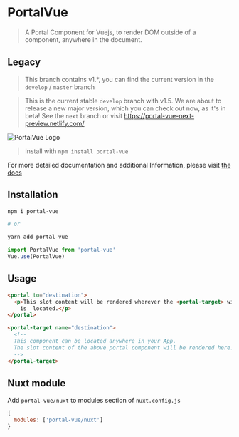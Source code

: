 # PortalVue

> A Portal Component for Vuejs, to render DOM outside of a component, anywhere in the document.

## Legacy

> This branch contains v1.\*, you can find the current version in the `develop` / `master` branch


> This is the current stable `develop` branch with v1.5.
> We are about to release a new major version, which you can check out now, as it's in beta!
> See the `next` branch or visit https://portal-vue-next-preview.netlify.com/

<p style="tex-align: center">
  <img src="http://linusborg.github.io/portal-vue/assets/logo.png" alt="PortalVue Logo">
</p>

> Install with `npm install portal-vue`

For more detailed documentation and additional Information, please visit <a href="http://linusborg.github.io/portal-vue">the docs</a>

## Installation

```bash
npm i portal-vue

# or

yarn add portal-vue
```

```javascript
import PortalVue from 'portal-vue'
Vue.use(PortalVue)
```

## Usage

```html
<portal to="destination">
  <p>This slot content will be rendered wherever the <portal-target> with name 'destination'
    is  located.</p>
</portal>

<portal-target name="destination">
  <!--
  This component can be located anywhere in your App.
  The slot content of the above portal component will be rendered here.
  -->
</portal-target>
```

## Nuxt module

Add `portal-vue/nuxt` to modules section of `nuxt.config.js`

```javascript
{
  modules: ['portal-vue/nuxt']
}
```
